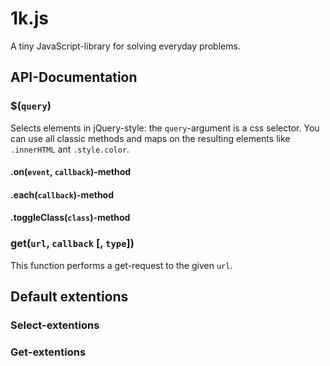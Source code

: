 # 1k.js
A tiny JavaScript-library for solving everyday problems.

## API-Documentation

### $(`query`)
Selects elements in jQuery-style: the `query`-argument is a css selector.
You can use all classic methods and maps on the resulting elements like `.innerHTML` ant `.style.color`. 

#### .on(`event`, `callback`)-method

#### .each(`callback`)-method

#### .toggleClass(`class`)-method


### get(`url`, `callback` [, `type`])

This function performs a get-request to the given `url`.

## Default extentions
### Select-extentions



### Get-extentions
